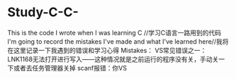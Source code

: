 # Study-C-C-
This is the code I wrote when I was learning C //学习C语言一路用到的代码
I'm going to record the mistakes I've made and what I've learned here//我将在这里记录一下我遇到的错误和学习心得
Mistakes：
  VS常见错误之一：LNK1168无法打开进行写入——这种情况就是之前运行的程序没有关，手动关一下或者去任务管理器关掉
                  scanf报错：你VS
